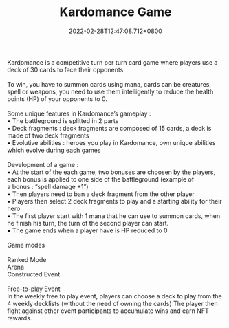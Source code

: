 ﻿---
title: "Kardomance Game"
description: "Build your deck of NFT cards, Crush your opponents"
lead: "Build your deck of NFT cards, Crush your opponents"
date: 2022-02-28T12:47:08.712+0800
lastmod: 2022-02-28T12:47:08.712+0800
draft: false
featuredImage: ["100_kardomance-game.jpg"]
score: "338"
status: "Development"
blockchain: ["Ethereum","Immutable-X"]
nft_support: "Yes"
free_to_play: "Yes"
play_to_earn: ["NFT"]
website: "https://kardomance.com/?utm_source=PlayToEarn.net&utm_medium=organic&utm_campaign=gamepage"
twitter: "https://twitter.com/Kardomance"
discord: "https://discord.gg/fBBFJzv3Dx"
telegram: "https://t.me/Kardomance"
github: 
youtube: 
twitch: 
facebook: 
instagram: 
reddit: 
medium: 
steam: 
gitbook: 
googleplay: 
appstore: 

  
    
categories: ["games"]
games: ["Card","Collectible","PVP"]
toc: false
pinned: false
weight: 
---
Kardomance is a competitive turn per turn card game where players use a deck of 30 cards to face their opponents.<br> <br> To win, you have to summon cards using mana, cards can be creatures, spell or weapons, you need to use them intelligently to reduce the health points (HP) of your opponents to 0.<br> <br> Some unique features in Kardomance’s gameplay :<br> ▪ The battleground is splitted in 2 parts<br> ▪ Deck fragments : deck fragments are composed of 15 cards, a deck is made of two deck fragments<br> ▪ Evolutive abilities : heroes you play in Kardomance, own unique abilities which evolve during each games<br> <br> Development of a game :<br> ▪ At the start of the each game, two bonuses are choosen by the players, each bonus is applied to one side of the battleground (example of<br> a bonus : “spell damage +1”)<br> ▪ Then players need to ban a deck fragment from the other player<br> ▪ Players then select 2 deck fragments to play and a starting ability for their hero<br> ▪ The first player start with 1 mana that he can use to summon cards, when he finish his turn, the turn of the second player can start.<br> ▪ The game ends when a player have is HP reduced to 0<br> <br> Game modes<br> <br> Ranked Mode<br> Arena<br> Constructed Event<br> <br> Free-to-play Event<br> In the weekly free to play event, players can choose a deck to play from the 4 weekly decklists (without the need of owning the cards) The player then fight against other event participants to accumulate wins and earn NFT rewards.